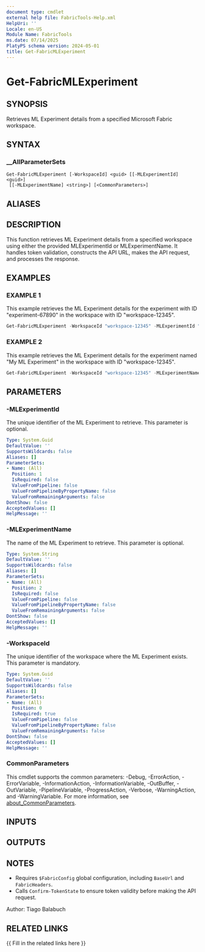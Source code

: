 ```yaml
---
document type: cmdlet
external help file: FabricTools-Help.xml
HelpUri: ''
Locale: en-US
Module Name: FabricTools
ms.date: 07/14/2025
PlatyPS schema version: 2024-05-01
title: Get-FabricMLExperiment
---
```


# Get-FabricMLExperiment

## SYNOPSIS

Retrieves ML Experiment details from a specified Microsoft Fabric workspace.

## SYNTAX

### __AllParameterSets

```
Get-FabricMLExperiment [-WorkspaceId] <guid> [[-MLExperimentId] <guid>]
 [[-MLExperimentName] <string>] [<CommonParameters>]
```

## ALIASES

## DESCRIPTION

This function retrieves ML Experiment details from a specified workspace using either the provided MLExperimentId or MLExperimentName.
It handles token validation, constructs the API URL, makes the API request, and processes the response.

## EXAMPLES

### EXAMPLE 1

This example retrieves the ML Experiment details for the experiment with ID "experiment-67890" in the workspace with ID "workspace-12345".

```powershell
Get-FabricMLExperiment -WorkspaceId "workspace-12345" -MLExperimentId "experiment-67890"
```

### EXAMPLE 2

This example retrieves the ML Experiment details for the experiment named "My ML Experiment" in the workspace with ID "workspace-12345".

```powershell
Get-FabricMLExperiment -WorkspaceId "workspace-12345" -MLExperimentName "My ML Experiment"
```

## PARAMETERS

### -MLExperimentId

The unique identifier of the ML Experiment to retrieve.
This parameter is optional.

```yaml
Type: System.Guid
DefaultValue: ''
SupportsWildcards: false
Aliases: []
ParameterSets:
- Name: (All)
  Position: 1
  IsRequired: false
  ValueFromPipeline: false
  ValueFromPipelineByPropertyName: false
  ValueFromRemainingArguments: false
DontShow: false
AcceptedValues: []
HelpMessage: ''
```

### -MLExperimentName

The name of the ML Experiment to retrieve.
This parameter is optional.

```yaml
Type: System.String
DefaultValue: ''
SupportsWildcards: false
Aliases: []
ParameterSets:
- Name: (All)
  Position: 2
  IsRequired: false
  ValueFromPipeline: false
  ValueFromPipelineByPropertyName: false
  ValueFromRemainingArguments: false
DontShow: false
AcceptedValues: []
HelpMessage: ''
```

### -WorkspaceId

The unique identifier of the workspace where the ML Experiment exists.
This parameter is mandatory.

```yaml
Type: System.Guid
DefaultValue: ''
SupportsWildcards: false
Aliases: []
ParameterSets:
- Name: (All)
  Position: 0
  IsRequired: true
  ValueFromPipeline: false
  ValueFromPipelineByPropertyName: false
  ValueFromRemainingArguments: false
DontShow: false
AcceptedValues: []
HelpMessage: ''
```

### CommonParameters

This cmdlet supports the common parameters: -Debug, -ErrorAction, -ErrorVariable,
-InformationAction, -InformationVariable, -OutBuffer, -OutVariable, -PipelineVariable,
-ProgressAction, -Verbose, -WarningAction, and -WarningVariable. For more information, see
[about_CommonParameters](https://go.microsoft.com/fwlink/?LinkID=113216).

## INPUTS

## OUTPUTS

## NOTES

- Requires `$FabricConfig` global configuration, including `BaseUrl` and `FabricHeaders`.
- Calls `Confirm-TokenState` to ensure token validity before making the API request.

Author: Tiago Balabuch

## RELATED LINKS

{{ Fill in the related links here }}

